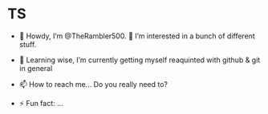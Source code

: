 # TS
- 👋 Howdy, I’m @TheRambler500. 👀 I’m interested in a bunch of different stuff.
- 🌱 Learning wise, I’m currently getting myself reaquinted with github & git in general
- 📫 How to reach me... Do you really need to?

- ⚡ Fun fact: ...

<!---
TheRambler500/TheRambler500 is a ✨ special ✨ repository because its `README.md` (this file) appears on your GitHub profile.
You can click the Preview link to take a look at your changes.
--->
